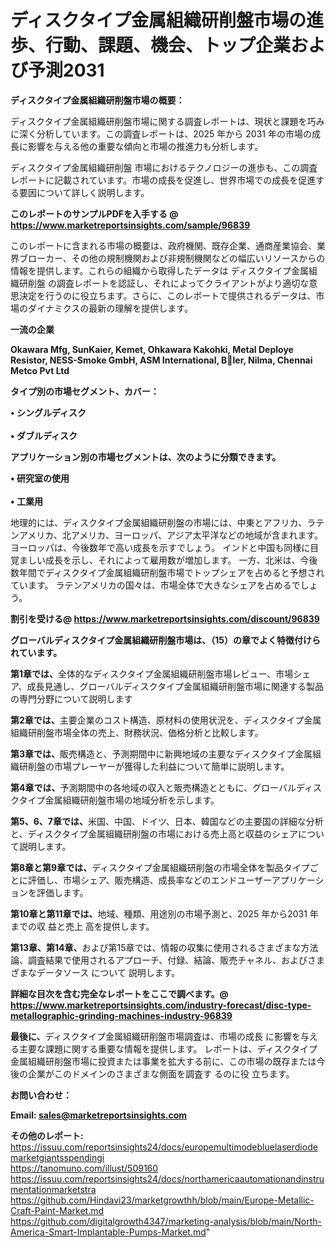 # ディスクタイプ金属組織研削盤市場の進歩、行動、課題、機会、トップ企業および予測2031

<strong><b>ディスクタイプ金属組織研削盤市場の概要：</b></strong>

ディスクタイプ金属組織研削盤市場に関する調査レポートは、現状と課題を巧みに深く分析しています。この調査レポートは、2025 年から 2031 年の市場の成長に影響を与える他の重要な傾向と市場の推進力も分析します。

ディスクタイプ金属組織研削盤 市場におけるテクノロジーの進歩も、この調査レポートに記載されています。市場の成長を促進し、世界市場での成長を促進する要因について詳しく説明します。

<strong>このレポートのサンプルPDFを入手する @ <a href=https://www.marketreportsinsights.com/sample/96839>https://www.marketreportsinsights.com/sample/96839</a></strong>

このレポートに含まれる市場の概要は、政府機関、既存企業、通商産業協会、業界ブローカー、その他の規制機関および非規制機関などの幅広いリソースからの情報を提供します。これらの組織から取得したデータは ディスクタイプ金属組織研削盤 の調査レポートを認証し、それによってクライアントがより適切な意思決定を行うのに役立ちます。さらに、このレポートで提供されるデータは、市場のダイナミクスの最新の理解を提供します。

<strong>一流の企業</strong>

<strong><b>Okawara Mfg, SunKaier, Kemet, Ohkawara Kakohki, Metal Deploye Resistor, NESS-Smoke GmbH, ASM International, Bler, Nilma, Chennai Metco Pvt Ltd</b></strong>

<strong><b>タイプ別の市場セグメント、カバー：</b></strong>

<strong>• シングルディスク<br><br>• ダブルディスク</strong>

<strong><b>アプリケーション別の市場セグメントは、次のように分類できます。</b></strong>

<strong>• 研究室の使用<br><br>• 工業用</strong>

 地理的には、ディスクタイプ金属組織研削盤の市場には、中東とアフリカ、ラテンアメリカ、北アメリカ、ヨーロッパ、アジア太平洋などの地域が含まれます。 ヨーロッパは、今後数年で高い成長を示すでしょう。 インドと中国も同様に目覚ましい成長を示し、それによって雇用数が増加します。 一方、北米は、今後数年間でディスクタイプ金属組織研削盤市場でトップシェアを占めると予想されています。 ラテンアメリカの国々は、市場全体で大きなシェアを占めるでしょう。

<strong>割引を受ける@ <a href=https://www.marketreportsinsights.com/discount/96839>https://www.marketreportsinsights.com/discount/96839</a></strong>

<strong><b>グローバルディスクタイプ金属組織研削盤市場は、（15）の章でよく特徴付けられています。</b></strong>

<strong><b>第</b></strong><strong><b>1章では、</b></strong>全体的なディスクタイプ金属組織研削盤市場レビュー、市場シェア、成長見通し、グローバルディスクタイプ金属組織研削盤市場に関連する製品の専門分野について説明します

<strong><b>第2章では、</b></strong>主要企業のコスト構造、原材料の使用状況を、ディスクタイプ金属組織研削盤市場全体の売上、財務状況、価格分析と比較します。

<strong><b>第3章では、</b></strong>販売構造と、予測期間中に新興地域の主要なディスクタイプ金属組織研削盤の市場プレーヤーが獲得した利益について簡単に説明します。

<strong><b>第4章では、</b></strong>予測期間中の各地域の収入と販売構造とともに、グローバルディスクタイプ金属組織研削盤市場の地域分析を示します。

<strong><b>第5、6、7章では、</b></strong>米国、中国、ドイツ、日本、韓国などの主要国の詳細な分析と、ディスクタイプ金属組織研削盤の市場における売上高と収益のシェアについて説明します。

<strong><b>第8章と第9章では、</b></strong>ディスクタイプ金属組織研削盤の市場全体を製品タイプごとに評価し、市場シェア、販売構造、成長率などのエンドユーザーアプリケーションを評価します。

<strong><b>第10章と第11章では、</b></strong>地域、種類、用途別の市場予測と、2025 年から2031 年までの収 益と売上 高を提供します。

<strong><b>第13章、第14章、</b></strong>および第15章では、情報の収集に使用されるさまざまな方法論、調査結果で使用されるアプローチ、付録、結論、販売チャネル、およびさまざまなデータソース について 説明します。

<strong>詳細な目次を含む完全なレポートをここで調べます。@ <a href=https://www.marketreportsinsights.com/industry-forecast/disc-type-metallographic-grinding-machines-industry-96839>https://www.marketreportsinsights.com/industry-forecast/disc-type-metallographic-grinding-machines-industry-96839</a></strong>

<strong><b>最後に、</b></strong>ディスクタイプ金属組織研削盤市場調査は、市場の成長 に影響を</a>与える主要な課題に関する重要な情報を提供します。 レポートは、ディスクタイプ金属組織研削盤市場に投資または事業を拡大する前に、この市場の既存または今後の企業がこのドメインのさまざまな側面を調査す るのに役 立ちます。

<strong><b>お問い合わせ：</b></strong>

<strong>Email: </strong><a href=mailto:sales@marketreportsinsights.com><strong>sales@marketreportsinsights.com</strong></a>

<strong>その他のレポート:</strong>
<br>
<a href=https://issuu.com/reportsinsights24/docs/europemultimodebluelaserdiodemarketgiantsspendingi>https://issuu.com/reportsinsights24/docs/europemultimodebluelaserdiodemarketgiantsspendingi</a>
<br>
<a href=https://tanomuno.com/illust/509160>https://tanomuno.com/illust/509160</a>
<br>
<a href=https://issuu.com/reportsinsights24/docs/northamericaautomationandinstrumentationmarketstra>https://issuu.com/reportsinsights24/docs/northamericaautomationandinstrumentationmarketstra</a>
<br>
<a href=https://github.com/Hindavi23/marketgrowthh/blob/main/Europe-Metallic-Craft-Paint-Market.md>https://github.com/Hindavi23/marketgrowthh/blob/main/Europe-Metallic-Craft-Paint-Market.md</a>
<br>
<a href=https://github.com/digitalgrowth4347/marketing-analysis/blob/main/North-America-Smart-Implantable-Pumps-Market.md>https://github.com/digitalgrowth4347/marketing-analysis/blob/main/North-America-Smart-Implantable-Pumps-Market.md</a>"
